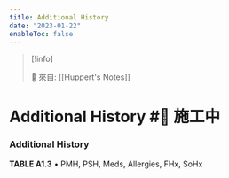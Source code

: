 ```yaml
---
title: Additional History
date: "2023-01-22"
enableToc: false
---
```


> [!info]
>
> 🌱 來自: [[Huppert's Notes]]

# Additional History #🚧 施工中

### Additional History


**TABLE A1.3** • PMH, PSH, Meds, Allergies, FHx, SoHx

